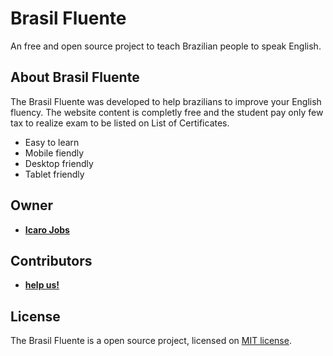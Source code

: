 <p align="center"><h1>Brasil Fluente</h1></p>
An free and open source project to teach Brazilian people to speak English.

## About Brasil Fluente

The Brasil Fluente was developed to help brazilians to improve your English fluency. The website content is completly free and the student pay only few tax to realize exam to be listed on List of Certificates.

- Easy to learn
- Mobile fiendly
- Desktop friendly
- Tablet friendly

## Owner

- **[Icaro Jobs](https://github.com/icarojobs)**

## Contributors

- **[help us!](https://github.com/icarojobs)**


## License

The Brasil Fluente is a open source project, licensed on [MIT license](https://opensource.org/licenses/MIT).
